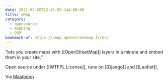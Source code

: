 ```yaml
---
date: 2021-02-28T12:45:59.144-08:00
title: uMap
category:
  - opensource
  - mapping
  - OSM
bookmark-of: https://umap.openstreetmap.fr/en/
---
```

“lets you create maps with [[OpenStreetMap]] layers in a minute and embed them in your site.”

Open source under [[WTFPL License]], runs on [[Django]] and [[Leaflet]].

Via [Mastodon](https://mastodon.social/@Le_bottin_des_jeux_linux/105810572439210497)
